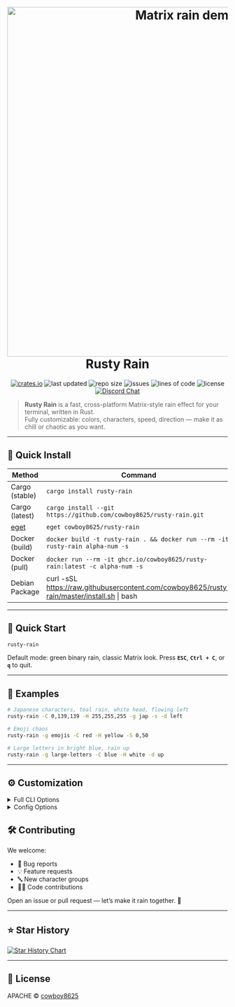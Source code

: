 <h1 align="center">
  <br>
  <img src="https://user-images.githubusercontent.com/43012445/105452071-411e4880-5c43-11eb-8ae2-4de61f310bf9.gif" alt="Matrix rain demo" width="800">
  <br>
  Rusty Rain
  <br>
</h1>

<p align="center">
<a href="https://crates.io/crates/rusty-rain"><img alt="crates.io" src="https://img.shields.io/crates/v/rusty-rain.svg"></a>
<img alt="last updated" src="https://img.shields.io/github/last-commit/cowboy8625/rusty-rain">
<img alt="repo size" src="https://img.shields.io/github/repo-size/cowboy8625/rusty-rain">
<img alt="issues" src="https://img.shields.io/github/issues/cowboy8625/rusty-rain">
<img alt="lines of code" src="https://img.shields.io/tokei/lines/github/cowboy8625/rusty-rain">
<img alt="license" src="https://img.shields.io/badge/License-MIT-blue.svg">
<a href="https://discord.gg/KwnGX8P"><img alt="Discord Chat" src="https://img.shields.io/discord/509849754155614230"></a>
</p>

> **Rusty Rain** is a fast, cross-platform Matrix-style rain effect for your terminal, written in Rust.  
> Fully customizable: colors, characters, speed, direction — make it as chill or chaotic as you want.

---

## 🚀 Quick Install

| Method                                   | Command                                                                                     |
| ---------------------------------------- | ------------------------------------------------------------------------------------------- |
| Cargo (stable)                           | `cargo install rusty-rain`                                                                  |
| Cargo (latest)                           | `cargo install --git https://github.com/cowboy8625/rusty-rain.git`                          |
| [eget](https://github.com/zyedidia/eget) | `eget cowboy8625/rusty-rain`                                                                |
| Docker (build)                           | `docker build -t rusty-rain . && docker run --rm -it rusty-rain alpha-num -s`               |
| Docker (pull)                            | `docker run --rm -it ghcr.io/cowboy8625/rusty-rain:latest -c alpha-num -s`                  |
| Debian Package                           | curl -sSL https://raw.githubusercontent.com/cowboy8625/rusty-rain/master/install.sh \| bash |

---

## 🎯 Quick Start

```bash
rusty-rain
```

Default mode: green binary rain, classic Matrix look.
Press **`ESC`**, **`Ctrl + C`**, or **`q`** to quit.

---

## 🎨 Examples

```bash
# Japanese characters, teal rain, white head, flowing left
rusty-rain -C 0,139,139 -H 255,255,255 -g jap -s -d left

# Emoji chaos
rusty-rain -g emojis -C red -H yellow -S 0,50

# Large letters in bright blue, rain up
rusty-rain -g large-letters -C blue -H white -d up
```

---

## ⚙️ Customization

<details>
<summary>Full CLI Options</summary>

```
Cross platform CMatrix like program.

Usage: rusty-rain [OPTIONS]

Options:
  -s, --shade


  -g, --group <GROUP>
          Set what kind of characters are printed as rain.
          OPTIONS:
              all            - This shows most of the Character Groups all at once.
              alphalow       - Lower Case Alphabet Characters
              alphaup        - Upper Case Alphabet Characters
              arrow          - Arrow Emojis or Fancy Characters
              bin            - All Ones and Zeros
              cards          - Playing Cards
              classic        - closer to what the default look is for cmatrix
              clock          - 🕑
              crab           - 🦀
              dominosh       - 🀽
              dominosv       - 🁫
              earth          - 🌎
              emojis         - This is just a bunch of random Emojis
              jap            - Japanese Characters
              large-letters  - Cool Looking Large Letters
              moon           - 🌕
              num            - Good ol fashion Numbers
              numbered-balls - These are like pool balls
              numbered-cubes - These are like the pool balls but just cubes
              open-source    - Open Source icon emojis
              pglangs        - These are programming language icons emojis
              plants         - Plants of sorts
              shapes         - Squares and Circles of a few colors
              smile          - 😃


          [default: bin]

  -C, --color <COLOR>
          Set color of Rain with color string name or tuple
          OPTIONS:
              white,
              red,
              blue,
              green,
              r,g,b


          [default: green]

  -H, --head <HEAD>
          Set the color of the first char in Rain.
          OPTIONS:
              white,
              red,
              blue,
              green,
              r,g,b,
              #RRGGBB


          [default: white]

  -d, --direction <DIRECTION>
          Set the direction of the Rain.
          Default is set to down/south
          OPTIONS:
              up or north,
              down or south,
              left or west,
              right or east


          [default: south]

  -S, --speed <SPEED>
          [default: 0,200]

  -D, --display-group
          Display Char Group

  -h, --help
          Print help (see a summary with '-h')

  -V, --version
          Print version
```

</details>

<details>
<summary>Config Options</summary>

> [!note]
> Things in config will override CLI options.
> This probably will change in the future.

```toml
# windows path %APPDATA%\\rusty-rain\\config.toml
# linux   path ~/.config/rusty-rain/config.toml
# mac    path ~/.config/rusty-rain/config.toml
speed = "0,200"
[groups.neovim]
range = [
  { start = 62319, end = 62320 },
]
width = 2

[groups.rust]
range = [
  { start = 59304, end = 59305 },
]
width = 2
```

## </details>

## 🛠 Contributing

We welcome:

- 🐛 Bug reports
- 💡 Feature requests
- 🔤 New character groups
- 🧑‍💻 Code contributions

Open an issue or pull request — let’s make it rain together. 🤣

---

## ⭐ Star History

<a href="https://star-history.com/#cowboy8625/rusty-rain&Date">
  <picture>
    <source media="(prefers-color-scheme: dark)" srcset="https://api.star-history.com/svg?repos=cowboy8625/rusty-rain&type=Date&theme=dark" />
    <source media="(prefers-color-scheme: light)" srcset="https://api.star-history.com/svg?repos=cowboy8625/rusty-rain&type=Date" />
    <img alt="Star History Chart" src="https://api.star-history.com/svg?repos=cowboy8625/rusty-rain&type=Date" />
  </picture>
</a>

---

## 📜 License

APACHE © [cowboy8625](https://github.com/cowboy8625)
